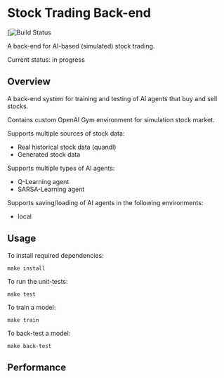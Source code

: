 # Stock Trading Back-end

[![Build Status](https://travis-ci.com/iryzhkov/stock-trading-backend.svg?branch=main)

A back-end for AI-based (simulated) stock trading.

Current status: in progress

## Overview

A back-end system for training and testing of AI agents that buy and sell stocks.

Contains custom OpenAI Gym environment for simulation stock market.

Supports multiple sources of stock data:
- Real historical stock data (quandl)
- Generated stock data

Supports multiple types of AI agents:
- Q-Learning agent
- SARSA-Learning agent

Supports saving/loading of AI agents in the following environments:
- local

## Usage

To install required dependencies:
```
make install
```

To run the unit-tests:
```
make test
```

To train a model:
```
make train
```

To back-test a model:
```
make back-test
```

## Performance
